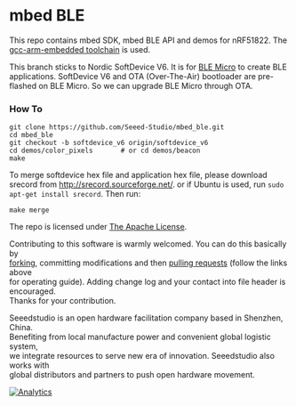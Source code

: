 mbed BLE
========

This repo contains mbed SDK, mbed BLE API and demos for nRF51822. The [gcc-arm-embedded toolchain][] is used.

This branch sticks to Nordic SoftDevice V6. It is for [BLE Micro][] to create BLE applications.
SoftDevice V6 and OTA (Over-The-Air) bootloader are pre-flashed on BLE Micro. So we can upgrade BLE Micro through OTA.


### How To
```
git clone https://github.com/Seeed-Studio/mbed_ble.git
cd mbed_ble
git checkout -b softdevice_v6 origin/softdevice_v6
cd demos/color_pixels       # or cd demos/beacon
make
```

To merge softdevice hex file and application hex file, please download srecord from http://srecord.sourceforge.net/.
or if Ubuntu is used, run `sudo apt-get install srecord`. Then run:

```
make merge
```

The repo is licensed under [The Apache License](http://www.apache.org/licenses/LICENSE-2.0).

Contributing to this software is warmly welcomed. You can do this basically by<br>
[forking](https://help.github.com/articles/fork-a-repo), committing modifications and then [pulling requests](https://help.github.com/articles/using-pull-requests) (follow the links above<br>
for operating guide). Adding change log and your contact into file header is encouraged.<br>
Thanks for your contribution.

Seeedstudio is an open hardware facilitation company based in Shenzhen, China. <br>
Benefiting from local manufacture power and convenient global logistic system, <br>
we integrate resources to serve new era of innovation. Seeedstudio also works with <br>
global distributors and partners to push open hardware movement.<br>


[gcc-arm-embedded toolchain]: https://launchpad.net/gcc-arm-embedded
[BLE Micro]: http://www.seeedstudio.com/depot/Seeed-Micro-BLE-Module-w-CortexM0-Based-nRF51822-SoC-p-1975.html?cPath=19_21

[![Analytics](https://ga-beacon.appspot.com/UA-46589105-3/mbed_ble)](https://github.com/igrigorik/ga-beacon)
